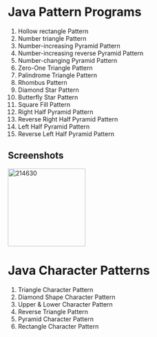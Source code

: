 # Java Pattern Programs
1. Hollow rectangle Pattern
2. Number triangle Pattern
3. Number-increasing Pyramid Pattern 
4. Number-increasing reverse Pyramid Pattern
5. Number-changing Pyramid Pattern
6. Zero-One Triangle Pattern
7. Palindrome Triangle Pattern
8. Rhombus Pattern
9. Diamond Star Pattern
10. Butterfly Star Pattern
11. Square Fill Pattern
12. Right Half Pyramid Pattern
13. Reverse Right Half Pyramid Pattern
14. Left Half Pyramid Pattern
15. Reverse Left Half Pyramid Pattern





## Screenshots

<img width="180" alt="214630" src="https://github.com/user-attachments/assets/3f51d18c-dc7c-4e42-b5c1-fd4eabbef238">



# Java Character Patterns
1. Triangle Character Pattern
2.  Diamond Shape Character Pattern
3. Upper & Lower Character Pattern
4. Reverse Triangle Pattern
5. Pyramid Character Pattern
6. Rectangle Character Pattern
